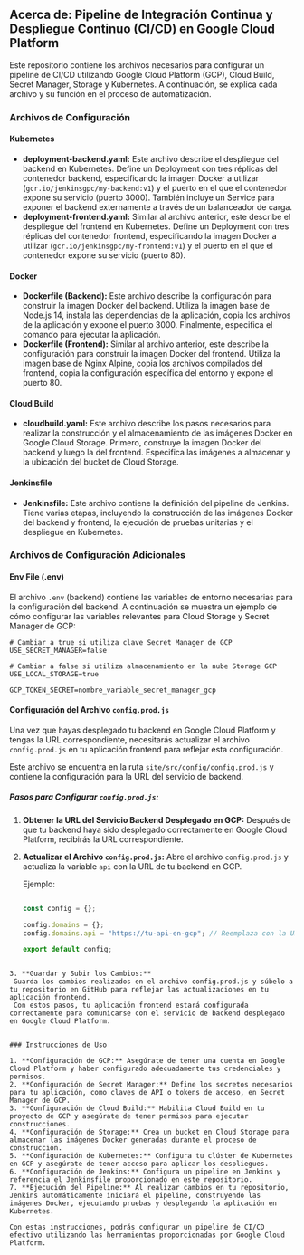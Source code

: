 ## Acerca de: Pipeline de Integración Continua y Despliegue Continuo (CI/CD) en Google Cloud Platform

Este repositorio contiene los archivos necesarios para configurar un pipeline de CI/CD utilizando Google Cloud Platform (GCP), Cloud Build, Secret Manager, Storage y Kubernetes. A continuación, se explica cada archivo y su función en el proceso de automatización.

### Archivos de Configuración

#### Kubernetes
- **deployment-backend.yaml:** Este archivo describe el despliegue del backend en Kubernetes. Define un Deployment con tres réplicas del contenedor backend, especificando la imagen Docker a utilizar (`gcr.io/jenkinsgpc/my-backend:v1`) y el puerto en el que el contenedor expone su servicio (puerto 3000). También incluye un Service para exponer el backend externamente a través de un balanceador de carga.
- **deployment-frontend.yaml:** Similar al archivo anterior, este describe el despliegue del frontend en Kubernetes. Define un Deployment con tres réplicas del contenedor frontend, especificando la imagen Docker a utilizar (`gcr.io/jenkinsgpc/my-frontend:v1`) y el puerto en el que el contenedor expone su servicio (puerto 80).

#### Docker
- **Dockerfile (Backend):** Este archivo describe la configuración para construir la imagen Docker del backend. Utiliza la imagen base de Node.js 14, instala las dependencias de la aplicación, copia los archivos de la aplicación y expone el puerto 3000. Finalmente, especifica el comando para ejecutar la aplicación.
- **Dockerfile (Frontend):** Similar al archivo anterior, este describe la configuración para construir la imagen Docker del frontend. Utiliza la imagen base de Nginx Alpine, copia los archivos compilados del frontend, copia la configuración específica del entorno y expone el puerto 80.

#### Cloud Build
- **cloudbuild.yaml:** Este archivo describe los pasos necesarios para realizar la construcción y el almacenamiento de las imágenes Docker en Google Cloud Storage. Primero, construye la imagen Docker del backend y luego la del frontend. Especifica las imágenes a almacenar y la ubicación del bucket de Cloud Storage.

#### Jenkinsfile
- **Jenkinsfile:** Este archivo contiene la definición del pipeline de Jenkins. Tiene varias etapas, incluyendo la construcción de las imágenes Docker del backend y frontend, la ejecución de pruebas unitarias y el despliegue en Kubernetes.

### Archivos de Configuración Adicionales

#### Env File (.env)
El archivo `.env` (backend) contiene las variables de entorno necesarias para la configuración del backend. A continuación se muestra un ejemplo de cómo configurar las variables relevantes para Cloud Storage y Secret Manager de GCP:

```plaintext
# Cambiar a true si utiliza clave Secret Manager de GCP 
USE_SECRET_MANAGER=false

# Cambiar a false si utiliza almacenamiento en la nube Storage GCP 
USE_LOCAL_STORAGE=true

GCP_TOKEN_SECRET=nombre_variable_secret_manager_gcp

```
#### Configuración del Archivo `config.prod.js`

Una vez que hayas desplegado tu backend en Google Cloud Platform y tengas la URL correspondiente, necesitarás actualizar el archivo `config.prod.js` en tu aplicación frontend para reflejar esta configuración.

Este archivo se encuentra en la ruta `site/src/config/config.prod.js` y contiene la configuración para la URL del servicio de backend.

##### Pasos para Configurar `config.prod.js`:

1. **Obtener la URL del Servicio Backend Desplegado en GCP:**
   Después de que tu backend haya sido desplegado correctamente en Google Cloud Platform, recibirás la URL correspondiente.

2. **Actualizar el Archivo `config.prod.js`:**
   Abre el archivo `config.prod.js` y actualiza la variable `api` con la URL de tu backend en GCP.

   Ejemplo:

   ```javascript
   
   const config = {};

   config.domains = {};
   config.domains.api = "https://tu-api-en-gcp"; // Reemplaza con la URL de tu backend en GCP

   export default config;

  ```

3. **Guardar y Subir los Cambios:**
   Guarda los cambios realizados en el archivo config.prod.js y súbelo a tu repositorio en GitHub para reflejar las actualizaciones en tu aplicación frontend.
   Con estos pasos, tu aplicación frontend estará configurada correctamente para comunicarse con el servicio de backend desplegado en Google Cloud Platform.


### Instrucciones de Uso

1. **Configuración de GCP:** Asegúrate de tener una cuenta en Google Cloud Platform y haber configurado adecuadamente tus credenciales y permisos.
2. **Configuración de Secret Manager:** Define los secretos necesarios para tu aplicación, como claves de API o tokens de acceso, en Secret Manager de GCP.
3. **Configuración de Cloud Build:** Habilita Cloud Build en tu proyecto de GCP y asegúrate de tener permisos para ejecutar construcciones.
4. **Configuración de Storage:** Crea un bucket en Cloud Storage para almacenar las imágenes Docker generadas durante el proceso de construcción.
5. **Configuración de Kubernetes:** Configura tu clúster de Kubernetes en GCP y asegúrate de tener acceso para aplicar los despliegues.
6. **Configuración de Jenkins:** Configura un pipeline en Jenkins y referencia el Jenkinsfile proporcionado en este repositorio.
7. **Ejecución del Pipeline:** Al realizar cambios en tu repositorio, Jenkins automáticamente iniciará el pipeline, construyendo las imágenes Docker, ejecutando pruebas y desplegando la aplicación en Kubernetes.

Con estas instrucciones, podrás configurar un pipeline de CI/CD efectivo utilizando las herramientas proporcionadas por Google Cloud Platform.
